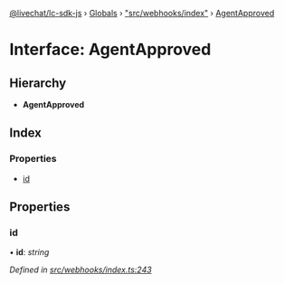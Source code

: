 [@livechat/lc-sdk-js](../README.md) › [Globals](../globals.md) › ["src/webhooks/index"](../modules/_src_webhooks_index_.md) › [AgentApproved](_src_webhooks_index_.agentapproved.md)

# Interface: AgentApproved

## Hierarchy

* **AgentApproved**

## Index

### Properties

* [id](_src_webhooks_index_.agentapproved.md#id)

## Properties

###  id

• **id**: *string*

*Defined in [src/webhooks/index.ts:243](https://github.com/livechat/lc-sdk-js/blob/adb7bb1/src/webhooks/index.ts#L243)*
